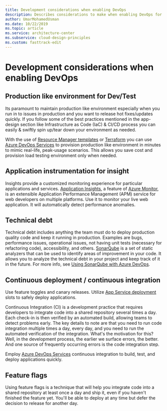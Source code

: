 ```yaml
---
title: Development considerations when enabling DevOps
description: Describes considerations to make when enabling DevOps for your workload.
author: UmarMohamedUsman
ms.date: 10/22/2019
ms.topic: article
ms.service: architecture-center
ms.subservice: cloud-design-principles
ms.custom: fasttrack-edit 
---
```


# Development considerations when enabling DevOps

## Production like environment for Dev/Test

Its paramount to maintain production like environment especially when you run in to issues in production and you want to release hot fixes/updates quickly. If you follow some of the best practices mentioned in the app-design section like Infrastructure as Code (IaC) & CI/CD process you can easily & swiftly spin up/tear down your environment as needed.  

With the use of [Resource Manager templates](/azure/azure-resource-manager/template-deployment-overview) or [Terraform](/azure/virtual-machines/windows/infrastructure-automation#terraform) you can use [Azure DevOps Services](/azure/virtual-machines/windows/infrastructure-automation#azure-devops-services) to provision production like environment in minutes to mimic real-life, peak-usage scenarios. This allows you save cost and provision load testing environment only when needed.

## Application instrumentation for insight

Insights provide a customized monitoring experience for particular applications and services. [Application Insights](/azure/azure-monitor/app/app-insights-overview), a feature of [Azure Monitor](/azure/azure-monitor/overview), is an extensible Application Performance Management (APM) service for web developers on multiple platforms. Use it to monitor your live web application. It will automatically detect performance anomalies.

## Technical debt

Technical debt includes anything the team must do to deploy production quality code and keep it running in production. Examples are bugs, performance issues, operational issues, not having unit tests (necessary for refactoring code), accessibility, and others. [SonarQube](https://www.sonarqube.org/) is a set of static analyzers that can be used to identify areas of improvement in your code. It allows you to analyze the technical debt in your project and keep track of it in the future.
For more info, see [Using SonarQube with Azure DevOps](/azure/devops/java/sonarqube?view=azure-devops).

## Continuous deployment / continuous integration

Use feature toggles and canary releases. Utilize [App Service deployment](/azure/app-service/deploy-staging-slots) slots to safely deploy applications.

Continuous Integration (CI) is a development practice that requires developers to integrate code into a shared repository several times a day. Each check-in is then verified by an automated build, allowing teams to detect problems early. The key details to note are that you need to run code integration multiple times a day, every day, and you need to run the automated verification of the integration. What's the motivation for this? Well, in the development process, the earlier we surface errors, the better. And one source of frequently occurring errors is the code integration step.

Employ [Azure DevOps Services](/azure/virtual-machines/windows/infrastructure-automation#azure-devops-services) continuous integration to build, test, and deploy applications quickly.

## Feature flags

Using feature flags is a technique that will help you integrate code into a shared repository at least once a day and ship it, even if you haven't finished the feature yet. You'll be able to deploy at any time but defer the decision to release for another day.